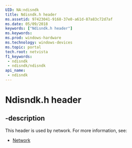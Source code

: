 ```yaml
---
UID: NA:ndisndk
title: Ndisndk.h header
ms.assetid: 97423041-9168-37e0-a61d-87a83c72d7af
ms.date: 05/09/2018
keywords: ["Ndisndk.h header"]
ms.keywords: 
ms.prod: windows-hardware
ms.technology: windows-devices
ms.topic: portal
tech.root: netvista
f1_keywords:
 - ndisndk
 - ndisndk/ndisndk
api_name:
 - ndisndk
---
```


# Ndisndk.h header


## -description

This header is used by network. For more information, see:

- [Network](../_netvista/index.md)

